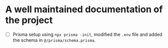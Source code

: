 # A well maintained documentation of the project

- [ ] Prisma setup using `npx prisma -init`, modified the `.env` file and added the schema in `@/prisma/schema.prisma`.

